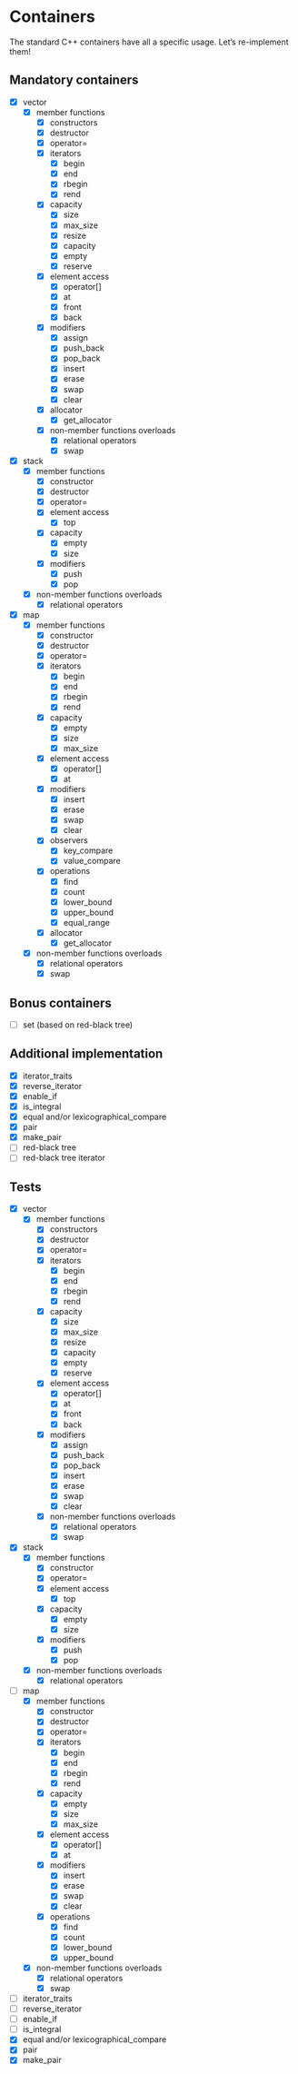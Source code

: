 # Containers

The standard C++ containers have all a specific usage. 
Let’s re-implement them!

## Mandatory containers

- [x] vector
  - [x] member functions
    - [x] constructors
    - [x] destructor
    - [x] operator=
    - [x] iterators
      - [x] begin
      - [x] end
      - [x] rbegin
      - [x] rend
    - [x] capacity
      - [x] size
      - [x] max_size
      - [x] resize
      - [x] capacity
      - [x] empty
      - [x] reserve
    - [x] element access
      - [x] operator[]
      - [x] at
      - [x] front
      - [x] back
    - [x] modifiers
      - [x] assign
      - [x] push_back
      - [x] pop_back
      - [x] insert
      - [x] erase
      - [x] swap
      - [x] clear
    - [x] allocator
      - [x] get_allocator
    - [x] non-member functions overloads
      - [x] relational operators
      - [x] swap

- [x] stack
  - [x] member functions
    - [x] constructor
    - [x] destructor
    - [x] operator=
    - [x] element access
      - [x] top
    - [x] capacity
      - [x] empty
      - [x] size
    - [x] modifiers
      - [x] push
      - [x] pop
  - [x] non-member functions overloads
    - [x] relational operators

- [x] map
  - [x] member functions
    - [x] constructor
    - [x] destructor
    - [x] operator=
    - [x] iterators
      - [x] begin
      - [x] end
      - [x] rbegin
      - [x] rend
    - [x] capacity
      - [x] empty
      - [x] size
      - [x] max_size
    - [x] element access
      - [x] operator[]
      - [x] at
    - [x] modifiers
      - [x] insert
      - [x] erase
      - [x] swap
      - [x] clear
    - [x] observers
      - [x] key_compare
      - [x] value_compare
    - [x] operations
      - [x] find
      - [x] count
      - [x] lower_bound
      - [x] upper_bound
      - [x] equal_range
    - [x] allocator
      - [x] get_allocator
  - [x] non-member functions overloads
    - [x] relational operators
    - [x] swap

## Bonus containers

- [ ] set (based on red-black tree)

## Additional implementation

- [x] iterator_traits
- [x] reverse_iterator
- [x] enable_if
- [x] is_integral
- [x] equal and/or lexicographical_compare
- [x] pair
- [x] make_pair
- [ ] red-black tree
- [ ] red-black tree iterator

## Tests

- [x] vector
  - [x] member functions
    - [x] constructors
    - [x] destructor
    - [x] operator=
    - [x] iterators
      - [x] begin
      - [x] end
      - [x] rbegin
      - [x] rend
    - [x] capacity
      - [x] size
      - [x] max_size
      - [x] resize
      - [x] capacity
      - [x] empty
      - [x] reserve
    - [x] element access
      - [x] operator[]
      - [x] at
      - [x] front
      - [x] back
    - [x] modifiers
      - [x] assign
      - [x] push_back
      - [x] pop_back
      - [x] insert
      - [x] erase
      - [x] swap
      - [x] clear
    - [x] non-member functions overloads
      - [x] relational operators
      - [x] swap

- [x] stack
  - [x] member functions
    - [x] constructor
    - [x] operator=
    - [x] element access
      - [x] top
    - [x] capacity
      - [x] empty
      - [x] size
    - [x] modifiers
      - [x] push
      - [x] pop
  - [x] non-member functions overloads
    - [x] relational operators

- [ ] map
  - [x] member functions
    - [x] constructor
    - [x] destructor
    - [x] operator=
    - [x] iterators
      - [x] begin
      - [x] end
      - [x] rbegin
      - [x] rend
    - [x] capacity
      - [x] empty
      - [x] size
      - [x] max_size
    - [x] element access
      - [x] operator[]
      - [x] at
    - [x] modifiers
      - [x] insert
      - [x] erase
      - [x] swap
      - [x] clear
    - [x] operations
      - [x] find
      - [x] count
      - [x] lower_bound
      - [x] upper_bound
  - [x] non-member functions overloads
    - [x] relational operators
    - [x] swap

- [ ] iterator_traits
- [ ] reverse_iterator
- [ ] enable_if
- [ ] is_integral
- [x] equal and/or lexicographical_compare
- [x] pair
- [x] make_pair